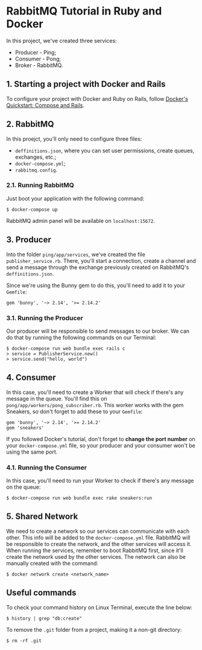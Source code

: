 # RabbitMQ Tutorial in Ruby and Docker

In this project, we've created three services:
* Producer - Ping;
* Consumer - Pong;
* Broker - RabbitMQ.

## 1. Starting a project with Docker and Rails

To configure your project with Docker and Ruby on Rails, follow [Docker's Quickstart: Compose and Rails](https://docs.docker.com/samples/rails/).

## 2. RabbitMQ

In this proejct, you'll only need to configure three files: 
* `deffinitions.json`, where you can set user permissions, create queues, exchanges, etc.;
* `docker-compose.yml`;
* `rabbitmq.config`.

### 2.1. Running RabbitMQ

Just boot your application with the following command:

```
$ docker-compose up
```

RabbitMQ admin panel will be available on `localhost:15672`.

## 3. Producer

Into the folder `ping/app/services`, we've created the file `publisher_service.rb`. There, you'll start a connection, create a channel and send a message through the exchange previously created on RabbitMQ's `deffinitions.json`.

Since we're using the Bunny gem to do this, you'll need to add it to your `Gemfile`:

```
gem 'bunny', '~> 2.14', '>= 2.14.2'
```

### 3.1. Running the Producer

Our producer will be responsible to send messages to our broker. We can do that by running the following commands on our Terminal:
```
$ docker-compose run web bundle exec rails c
> service = PublisherService.new()
> service.send("hello, world")
```

## 4. Consumer

In this case, you'll need to create a Worker that will check if there's any message in the queue. You'll find this on `pong/app/workers/pong_subscriber.rb`. This worker works with the gem Sneakers, so don't forget to add these to your `Gemfile`: 

```
gem 'bunny', '~> 2.14', '>= 2.14.2'
gem 'sneakers'
```

If you followed Docker's tutorial, don't forget to **change the port number** on your `docker-compose.yml` file, so your producer and your consumer won't be using the same port.

### 4.1. Running the Consumer

In this case, you'll need to run your Worker to check if there's any message on the queue:

```
$ docker-compose run web bundle exec rake sneakers:run
```

## 5. Shared Network

We need to create a network so our services can communicate with each other. This info will be added to the `docker-compose.yml` file. RabbitMQ will be responsible to create the network, and the other services will access it. When running the services, remember to boot RabbitMQ first, since it'll create the network used by the other services. The network can also be manually created with the command:
```
$ docker network create <network_name>
```

## Useful commands

To check your command history on Linux Terminal, execute the line below:
```
$ history | grep "db:create"
```
To remove the `.git` folder from a project, making it a non-git directory:
```
$ rm -rf .git
```